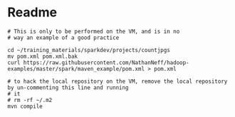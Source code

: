 # Readme

    # This is only to be performed on the VM, and is in no
    # way an example of a good practice

    cd ~/training_materials/sparkdev/projects/countjpgs
    mv pom.xml pom.xml.bak
    curl https://raw.githubusercontent.com/NathanNeff/hadoop-examples/master/spark/maven_example/pom.xml > pom.xml

    # to hack the local repository on the VM, remove the local repository by un-commenting this line and running
    # it
    # rm -rf ~/.m2
    mvn compile




